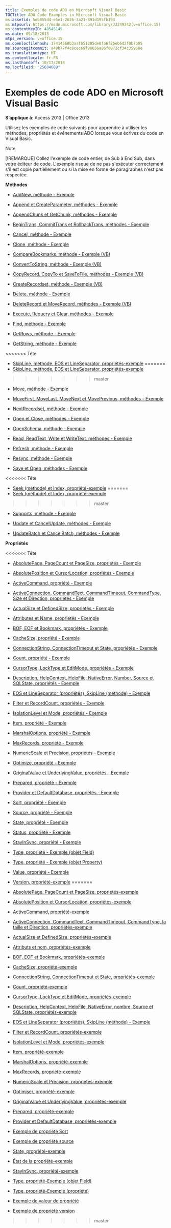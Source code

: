 ```yaml
---
title: Exemples de code ADO en Microsoft Visual Basic
TOCTitle: ADO Code Examples in Microsoft Visual Basic
ms:assetid: 5eb855d4-e5e1-2626-3a21-891d195fb193
ms:mtpsurl: https://msdn.microsoft.com/library/JJ249342(v=office.15)
ms:contentKeyID: 48545145
ms.date: 09/18/2015
mtps_version: v=office.15
ms.openlocfilehash: 17414560b3aafb51285de0fa6f2beb6d2f0b7b85
ms.sourcegitcommit: a49b77f4c8cec69f90656a86f0872cf34c35968e
ms.translationtype: MT
ms.contentlocale: fr-FR
ms.lasthandoff: 10/17/2018
ms.locfileid: "25604609"
---
```

# <a name="ado-code-examples-in-microsoft-visual-basic"></a>Exemples de code ADO en Microsoft Visual Basic


**S’applique à**: Access 2013 | Office 2013

Utilisez les exemples de code suivants pour apprendre à utiliser les méthodes, propriétés et événements ADO lorsque vous écrivez du code en Visual Basic.


> [!NOTE]
> <P>[!REMARQUE] Collez l'exemple de code entier, de Sub à End Sub, dans votre éditeur de code. L'exemple risque de ne pas s'exécuter correctement s'il est copié partiellement ou si la mise en forme de paragraphes n'est pas respectée.</P>



**Méthodes**

  - [AddNew, méthode - Exemple](addnew-method-example-vb.md)

  - [Append et CreateParameter, méthodes - Exemple](append-and-createparameter-methods-example-vb.md)

  - [AppendChunk et GetChunk, méthodes - Exemple](appendchunk-and-getchunk-methods-example-vb.md)

  - [BeginTrans, CommitTrans et RollbackTrans, méthodes - Exemple](begintrans-committrans-and-rollbacktrans-methods-example-vb.md)

  - [Cancel, méthode - Exemple](cancel-method-example-vb.md)

  - [Clone, méthode - Exemple](clone-method-example-vb.md)

  - [CompareBookmarks, méthode - Exemple (VB)](comparebookmarks-method-example-vb.md)

  - [ConvertToString, méthode - Exemple (VB)](converttostring-method-example-vb.md)

  - [CopyRecord, CopyTo et SaveToFile, méthodes - Exemple (VB)](copyrecord-copyto-and-savetofile-methods-example-vb.md)

  - [CreateRecordset, méthode - Exemple (VB)](createrecordset-method-example-vb.md)

  - [Delete, méthode - Exemple](delete-method-example-vb.md)

  - [DeleteRecord et MoveRecord, méthodes - Exemple (VB)](deleterecord-and-moverecord-methods-example-vb.md)

  - [Execute, Requery et Clear, méthodes - Exemple](execute-requery-and-clear-methods-example-vb.md)

  - [Find, méthode - Exemple](find-method-example-vb.md)

  - [GetRows, méthode - Exemple](getrows-method-example-vb.md)

  - [GetString, méthode - Exemple](getstring-method-example-vb.md)

<<<<<<< Tête
  - [SkipLine, méthode, EOS et LineSeparator, propriétés-exemple](eos-and-lineseparator-properties-and-skipline-method-example-vb.md)
=======
  - [SkipLine, méthode, EOS et LineSeparator, propriétés-exemple](eos-and-lineseparator-properties-and-skipline-method-example-vb.md)
>>>>>>> master

  - [Move, méthode - Exemple](move-method-example-vb.md)

  - [MoveFirst, MoveLast, MoveNext et MovePrevious, méthodes - Exemple](movefirst-movelast-movenext-and-moveprevious-methods-example-vb.md)

  - [NextRecordset, méthode - Exemple](nextrecordset-method-example-vb.md)

  - [Open et Close, méthodes - Exemple](open-and-close-methods-example-vb.md)

  - [OpenSchema, méthode - Exemple](openschema-method-example-vb.md)

  - [Read, ReadText, Write et WriteText, méthodes - Exemple](read-readtext-write-and-writetext-methods-example-vb.md)

  - [Refresh, méthode - Exemple](refresh-method-example-vb.md)

  - [Resync, méthode - Exemple](resync-method-example-vb.md)

  - [Save et Open, méthodes - Exemple](save-and-open-methods-example-vb.md)

<<<<<<< Tête
  - [Seek (méthode) et Index, propriété-exemple](seek-method-and-index-property-example-vb.md)
=======
  - [Seek (méthode) et Index, propriété-exemple](seek-method-and-index-property-example-vb.md)
>>>>>>> master

  - [Supports, méthode - Exemple](supports-method-example-vb.md)

  - [Update et CancelUpdate, méthodes - Exemple](update-and-cancelupdate-methods-example-vb.md)

  - [UpdateBatch et CancelBatch, méthodes - Exemple](updatebatch-and-cancelbatch-methods-example-vb.md)

**Propriétés**

<<<<<<< Tête
  - [AbsolutePage, PageCount et PageSize, propriétés - Exemple](absolutepage-pagecount-and-pagesize-properties-example-vb.md)

  - [AbsolutePosition et CursorLocation, propriétés - Exemple](absoluteposition-and-cursorlocation-properties-example-vb.md)

  - [ActiveCommand, propriété - Exemple](activecommand-property-example-vb.md)

  - [ActiveConnection, CommandText, CommandTimeout, CommandType, Size et Direction, propriétés - Exemple](activeconnection-commandtext-commandtimeout-commandtype-size-and-direction-properties-example-vb.md)

  - [ActualSize et DefinedSize, propriétés - Exemple](actualsize-and-definedsize-properties-example-vb.md)

  - [Attributes et Name, propriétés - Exemple](attributes-and-name-properties-example-vb.md)

  - [BOF, EOF et Bookmark, propriétés - Exemple](bof-eof-and-bookmark-properties-example-vb.md)

  - [CacheSize, propriété - Exemple](cachesize-property-example-vb.md)

  - [ConnectionString, ConnectionTimeout et State, propriétés - Exemple](connectionstring-connectiontimeout-and-state-properties-example-vb.md)

  - [Count, propriété - Exemple](count-property-example-vb.md)

  - [CursorType, LockType et EditMode, propriétés - Exemple](cursortype-locktype-and-editmode-properties-example-vb.md)

  - [Description, HelpContext, HelpFile, NativeError, Number, Source et SQLState, propriétés - Exemple](description-helpcontext-helpfile-nativeerror-number-source-and-sqlstate-properties-example-vb.md)

  - [EOS et LineSeparator (propriétés), SkipLine (méthode) - Exemple](eos-and-lineseparator-properties-and-skipline-method-example-vb.md)

  - [Filter et RecordCount, propriétés - Exemple](filter-and-recordcount-properties-example-vb.md)

  - [IsolationLevel et Mode, propriétés - Exemple](isolationlevel-and-mode-properties-example-vb.md)

  - [Item, propriété - Exemple](item-property-example-vb.md)

  - [MarshalOptions, propriété - Exemple](marshaloptions-property-example-vb.md)

  - [MaxRecords, propriété - Exemple](maxrecords-property-example-vb.md)

  - [NumericScale et Precision, propriétés - Exemple](ado-numericscale-and-precision-properties-example-vb.md)

  - [Optimize, propriété - Exemple](optimize-property-example-vb.md)

  - [OriginalValue et UnderlyingValue, propriétés - Exemple](originalvalue-and-underlyingvalue-properties-example-vb.md)

  - [Prepared, propriété - Exemple](prepared-property-example-vb.md)

  - [Provider et DefaultDatabase, propriétés - Exemple](provider-and-defaultdatabase-properties-example-vb.md)

  - [Sort, propriété - Exemple](sort-property-example-vb.md)

  - [Source, propriété - Exemple](source-property-example-vb.md)

  - [State, propriété - Exemple](state-property-example-vb.md)

  - [Status, propriété - Exemple](status-property-example-recordset-vb.md)

  - [StayInSync, propriété - Exemple](stayinsync-property-example-vb.md)

  - [Type, propriété - Exemple (objet Field)](type-property-example-field-vb.md)

  - [Type, propriété - Exemple (objet Property)](type-property-example-property-vb.md)

  - [Value, propriété - Exemple](value-property-example-vb.md)

  - [Version, propriété-exemple](version-property-example-vb.md)
=======
  - [AbsolutePage, PageCount et PageSize, propriétés-exemple](absolutepage-pagecount-and-pagesize-properties-example-vb.md)

  - [AbsolutePosition et CursorLocation, propriétés-exemple](absoluteposition-and-cursorlocation-properties-example-vb.md)

  - [ActiveCommand, propriété-exemple](activecommand-property-example-vb.md)

  - [ActiveConnection, CommandText, CommandTimeout, CommandType, la taille et Direction, propriétés-exemple](activeconnection-commandtext-commandtimeout-commandtype-size-and-direction-properties-example-vb.md)

  - [ActualSize et DefinedSize, propriétés-exemple](actualsize-and-definedsize-properties-example-vb.md)

  - [Attributs et nom, propriétés-exemple](attributes-and-name-properties-example-vb.md)

  - [BOF, EOF et Bookmark, propriétés-exemple](bof-eof-and-bookmark-properties-example-vb.md)

  - [CacheSize, propriété-exemple](cachesize-property-example-vb.md)

  - [ConnectionString, ConnectionTimeout et State, propriétés-exemple](connectionstring-connectiontimeout-and-state-properties-example-vb.md)

  - [Count, propriété-exemple](count-property-example-vb.md)

  - [CursorType, LockType et EditMode, propriétés-exemple](cursortype-locktype-and-editmode-properties-example-vb.md)

  - [Description, HelpContext, HelpFile, NativeError, nombre, Source et SQLState, propriétés-exemple](description-helpcontext-helpfile-nativeerror-number-source-and-sqlstate-properties-example-vb.md)

  - [EOS et LineSeparator (propriétés), SkipLine (méthode) - Exemple](eos-and-lineseparator-properties-and-skipline-method-example-vb.md)

  - [Filter et RecordCount, propriétés-exemple](filter-and-recordcount-properties-example-vb.md)

  - [IsolationLevel et Mode, propriétés-exemple](isolationlevel-and-mode-properties-example-vb.md)

  - [Item, propriété-exemple](item-property-example-vb.md)

  - [MarshalOptions, propriété-exemple](marshaloptions-property-example-vb.md)

  - [MaxRecords, propriété-exemple](maxrecords-property-example-vb.md)

  - [NumericScale et Precision, propriétés-exemple](ado-numericscale-and-precision-properties-example-vb.md)

  - [Optimiser, propriété-exemple](optimize-property-example-vb.md)

  - [OriginalValue et UnderlyingValue, propriétés-exemple](originalvalue-and-underlyingvalue-properties-example-vb.md)

  - [Prepared, propriété-exemple](prepared-property-example-vb.md)

  - [Provider et DefaultDatabase, propriétés-exemple](provider-and-defaultdatabase-properties-example-vb.md)

  - [Exemple de propriété Sort](sort-property-example-vb.md)

  - [Exemple de propriété source](source-property-example-vb.md)

  - [State, propriété-exemple](state-property-example-vb.md)

  - [État de la propriété-exemple](status-property-example-recordset-vb.md)

  - [StayInSync, propriété-exemple](stayinsync-property-example-vb.md)

  - [Type, propriété-Exemple (objet Field)](type-property-example-field-vb.md)

  - [Type, propriété-Exemple (propriété)](type-property-example-property-vb.md)

  - [Exemple de valeur de propriété](value-property-example-vb.md)

  - [Exemple de propriété version](version-property-example-vb.md)
>>>>>>> master

